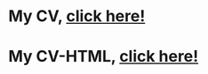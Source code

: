 # My CV, [click here!](https://difenter.github.io/rsschool-cv-stage0/cv)

# My CV-HTML, [click here!](https://difenter.github.io/rsschool-cv-stage0/rsschool-cv-html)
